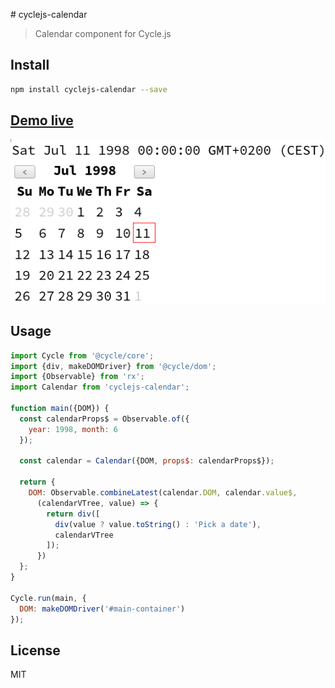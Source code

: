 # cyclejs-calendar

> Calendar component for Cycle.js

## Install

```bash
npm install cyclejs-calendar --save
```

## [Demo live](http://enten.github.io/cyclejs-calendar/example/)

[![Demo live preview](screenshot.png)](http://enten.github.io/cyclejs-calendar/example/)

## Usage

```javascript
import Cycle from '@cycle/core';
import {div, makeDOMDriver} from '@cycle/dom';
import {Observable} from 'rx';
import Calendar from 'cyclejs-calendar';

function main({DOM}) {
  const calendarProps$ = Observable.of({
    year: 1998, month: 6
  });

  const calendar = Calendar({DOM, props$: calendarProps$});

  return {
    DOM: Observable.combineLatest(calendar.DOM, calendar.value$,
      (calendarVTree, value) => {
        return div([
          div(value ? value.toString() : 'Pick a date'),
          calendarVTree
        ]);
      })
  };
}

Cycle.run(main, {
  DOM: makeDOMDriver('#main-container')
});
```

## License

MIT
